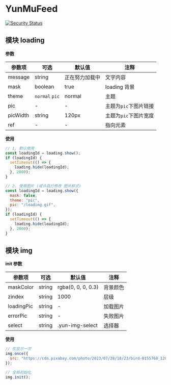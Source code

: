 # YunMuFeed

[![Security Status](https://www.murphysec.com/platform3/v31/badge/1689826654463746048.svg)](https://www.murphysec.com/console/report/1689826654425997312/1689826654463746048)

## 模块 **loading**

**参数**

| 参数项   | 可选           | 默认值         | 注释                  |
| -------- | -------------- | -------------- | --------------------- |
| message  | string         | 正在努力加载中 | 文字内容              |
| mask     | boolean        | true           | loading 背景          |
| theme    | `normal` `pic` | normal         | 主题                  |
| pic      | -              | -              | 主题为`pic`下图片链接 |
| picWidth | string         | 120px          | 主题为`pic`下图片宽度 |
| ref      | -              | -              | 指向元素              |

**使用**

```js
// 1. 默认使用
const loadingId = loading.show();
if (loadingId) {
  setTimeout(() => {
    loading.hide(loadingId);
  }, 2000);
}

// 2. 使用图片 (或许自行修改 图片样式)
const loadingId = loading.show({
  mask: false,
  theme: "pic",
  pic: "/loading.gif",
});
if (loadingId) {
  setTimeout(() => {
    loading.hide(loadingId);
  }, 2000);
}
```

## 模块 **img**

**init 参数**

| 参数项     | 可选   | 默认值             | 注释     |
| ---------- | ------ | ------------------ | -------- |
| maskColor  | string | rgba(0, 0, 0, 0.3) | 背景颜色 |
| zindex     | string | 1000               | 层级     |
| loadingPic | string | -                  | 加载图片 |
| errorPic   | string | -                  | 失败图片 |
| select     | string | .yun-img-select    | 选择器   |

**使用**

```js
// 仅显示一次
img.once({
  src: "https://cdn.pixabay.com/photo/2023/07/28/18/23/bird-8155768_1280.jpg",
});

// 全局初始化
img.init();
```
